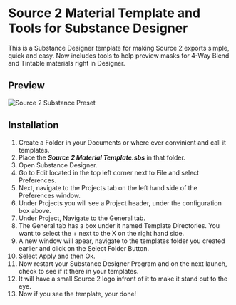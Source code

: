 # __Source 2 Material Template and Tools for Substance Designer__
This is a Substance Designer template for making Source 2 exports simple, quick and easy.
Now includes tools to help preview masks for 4-Way Blend and Tintable materials right in Designer.

## __Preview__
![Source 2 Substance Preset](https://user-images.githubusercontent.com/32498714/203240418-be77368b-ee8a-4cd9-ae89-9a5ef125733f.png)

## Installation

1. Create a Folder in your Documents or where ever convinient and call it templates.
2. Place the ***Source 2 Material Template.sbs*** in that folder.
3. Open Substance Designer.
4. Go to Edit located in the top left corner next to File and select Preferences.
5. Next, navigate to the Projects tab on the left hand side of the Preferences window.
6. Under Projects you will see a Project header, under the configuration box above.
7. Under Project, Navigate to the General tab.
8. The General tab has a box under it named Template Directories. You want to select the + next to the X on the right hand side.
9. A new window will apear, navigate to the templates folder you created earlier and click on the Select Folder Button.
10. Select Apply and then Ok.
11. Now restart your Substance Designer Program and on the next launch, check to see if it there in your templates.
12. It will have a small Source 2 logo infront of it to make it stand out to the eye.
13. Now if you see the template, your done!
